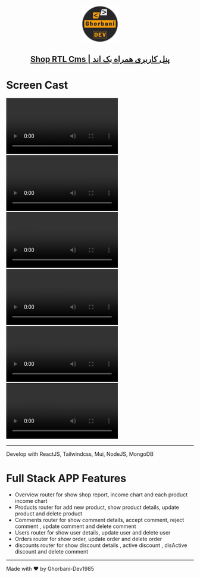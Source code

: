 <p align="center">
  <a href="#">
    <img  src="./src/assets/Images/Logo (500 x 500 px).png" width="100" alt="ghorbani-dev.ir"/>
    <h2 align="center">Shop RTL Cms |  پنل کاربری همراه بک اند</h2>
  </a>
</p>

# Screen Cast

<video src="https://github.com/Ghorbani-Dev1985/ShopRTLCms/assets/127734745/7c3e1d5f-9a18-403c-b0b8-c28533165382" autoplay loop ></video>
<video src="https://github.com/Ghorbani-Dev1985/ShopRTLCms/assets/127734745/3e8dd7bb-681e-4bf2-99a1-4d9a145217d6" autoplay loop ></video>
<video src="https://github.com/Ghorbani-Dev1985/ShopRTLCms/assets/127734745/f7fbc1e4-9dff-4940-a87f-38246a3cc1ff" autoplay loop ></video>
<video src="https://github.com/Ghorbani-Dev1985/ShopRTLCms/assets/127734745/6a35b90d-fec7-40f2-8135-f80535c4d097" autoplay loop ></video>
<video src="https://github.com/Ghorbani-Dev1985/ShopRTLCms/assets/127734745/68bdf8bc-4ffe-409f-8172-c9ed9265a3ed" autoplay loop ></video>
<video src="https://github.com/Ghorbani-Dev1985/ShopRTLCms/assets/127734745/0abc0326-4bf3-43c7-acef-95dbf38fe471" autoplay loop ></video>



---

Develop with ReactJS, Tailwindcss, Mui, NodeJS, MongoDB 
# Full Stack APP Features

<ul>
<li>Overview router for show shop report, income chart and each product income chart</li>
<li>Products router for add new product, show product details, update product and delete product</li>
<li>Comments router for show comment details, accept comment, reject comment , update comment and delete comment</li>
<li>Users router for show user details, update user and delete user</li>
<li>Orders router for show order, update order and delete order</li>
<li>discounts router for show discount details , active discount , disActive discount and delete comment</li>
</ul>

---

Made with :heart: by Ghorbani-Dev1985
